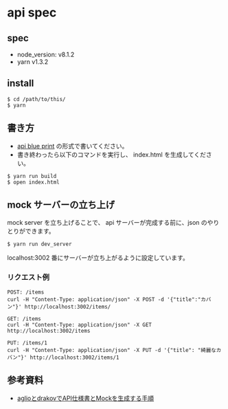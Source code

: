 # api spec
## spec
- node_version: v8.1.2
- yarn v1.3.2

## install

```
$ cd /path/to/this/
$ yarn
```

## 書き方
- [api blue print](https://apiblueprint.org/) の形式で書いてください。
- 書き終わったら以下のコマンドを実行し、 index.html を生成してください。

```
$ yarn run build
$ open index.html
```

## mock サーバーの立ち上げ
mock server を立ち上げることで、 api サーバーが完成する前に、json のやりとりができます。

```
$ yarn run dev_server
```

localhost:3002 番にサーバーが立ち上がるように設定しています。

### リクエスト例

```
POST: /items
curl -H "Content-Type: application/json" -X POST -d '{"title":"カバン"}' http://localhost:3002/items/

GET: /items
curl -H "Content-Type: application/json" -X GET http://localhost:3002/items

PUT: /items/1
curl -H "Content-Type: application/json" -X PUT -d '{"title": "綺麗なカバン"}' http://localhost:3002/items/1
```


## 参考資料
- [aglioとdrakovでAPI仕様書とMockを生成する手順](http://takemikami.com/2017/01/05/agliodrakovAPIMock.html)
